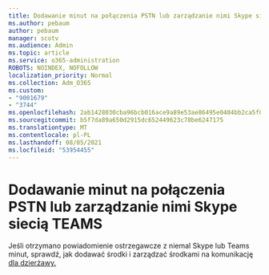 ```yaml
---
title: Dodawanie minut na połączenia PSTN lub zarządzanie nimi Skype siecią TEAMS
ms.author: pebaum
author: pebaum
manager: scotv
ms.audience: Admin
ms.topic: article
ms.service: o365-administration
ROBOTS: NOINDEX, NOFOLLOW
localization_priority: Normal
ms.collection: Adm_O365
ms.custom:
- "9001679"
- "3744"
ms.openlocfilehash: 2ab1428030cba96bcb016ace9a89e53ae86495e0404bb2ca5f0ee4e4a11755a4
ms.sourcegitcommit: b5f7da89a650d2915dc652449623c78be6247175
ms.translationtype: MT
ms.contentlocale: pl-PL
ms.lasthandoff: 08/05/2021
ms.locfileid: "53954455"
---
```

# <a name="add-or-manage-pstn-minutes-for-skype-or-teams"></a>Dodawanie minut na połączenia PSTN lub zarządzanie nimi Skype siecią TEAMS

Jeśli otrzymano powiadomienie ostrzegawcze z niemal Skype lub Teams minut, sprawdź, jak dodawać środki i zarządzać środkami na komunikację [dla dzierżawy.](https://docs.microsoft.com/microsoftteams/add-funds-and-manage-communications-credits)
